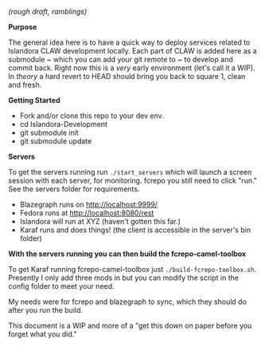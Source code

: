*(rough draft, ramblings)*

**Purpose**

The general idea here is to have a quick way to deploy services related to Islandora CLAW development locally. Each part of CLAW is added here as a submodule ~ which you can add your git remote to ~ to develop and commit back. Right now this is a _very_ early environment (let's call it a WIP). In _theory_ a hard revert to HEAD should bring you back to square 1, clean and fresh.

**Getting Started**

* Fork and/or clone this repo to your dev env.
* cd Islandora-Development
* git submodule init
* git submodule update


**Servers**

To get the servers running run `./start_servers` which will launch a screen session with each server, for monitoring. fcrepo you still need to click "run." See the servers folder for requirements.

* Blazegraph runs on [http://localhost:9999/](http://localhost:9999/)
* Fedora runs at [http://localhost:8080/rest](http://localhost:8080/rest)
* Islandora will run at XYZ (haven't gotten this far.)
* Karaf runs and does things! (the client is accessible in the server's bin folder)

**With the servers running you can then build the fcrepo-camel-toolbox**

To get Karaf running fcrepo-camel-toolbox just `./build-fcrepo-toolbox.sh`. Presently I only add three mods in but you can modify the script in the config folder to meet your need.

My needs were for fcrepo and blazegraph to sync, which they should do after you run the build.

This document is a WIP and more of a "get this down on paper before you forget what you did." 
